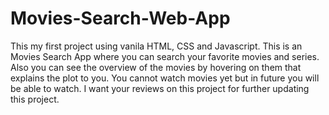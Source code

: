 # Movies-Search-Web-App
This my first project using vanila HTML, CSS and Javascript.
This is an Movies Search App where you can search your favorite movies and series.
Also you can see the overview of the movies by hovering on them that explains the plot to you.
You cannot watch movies yet but in future you will be able to watch.
I want your reviews on this project for further updating this project.


